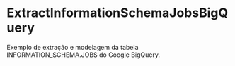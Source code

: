 # ExtractInformationSchemaJobsBigQuery
Exemplo de extração e modelagem da tabela INFORMATION_SCHEMA.JOBS do Google BigQuery.
